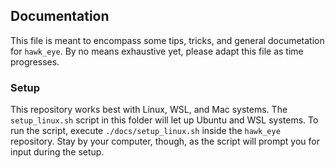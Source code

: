## Documentation
This file is meant to encompass some tips, tricks, and general documetation for `hawk_eye`.
By no means exhaustive yet, please adapt this file as time progresses.

### Setup
This repository works best with Linux, WSL, and Mac systems.
The `setup_linux.sh` script in this folder will let up Ubuntu and WSL systems.
To run the script, execute `./docs/setup_linux.sh` inside the `hawk_eye` repository. Stay
by your computer, though, as the script will prompt you for input during the setup.
